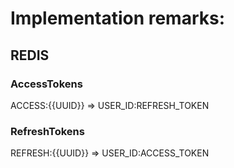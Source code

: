 # Implementation remarks:
## REDIS
### AccessTokens
ACCESS:{{UUID}} => USER_ID:REFRESH_TOKEN

### RefreshTokens
REFRESH:{{UUID}} => USER_ID:ACCESS_TOKEN